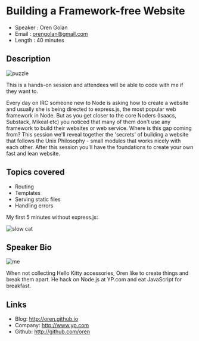 Building a Framework-free Website
==================================

* Speaker   : Oren Golan
* Email     : orengolan@gmail.com
* Length    : 40 minutes

Description
-----------

![puzzle](https://a248.e.akamai.net/camo.github.com/deee330d96d5ff9d60552afa3a20dcb80ae060aa/687474703a2f2f692e696d6775722e636f6d2f386f7242425a752e706e67)

This is a hands-on session and attendees will be able to code with me if they want to.

Every day on IRC someone new to Node is asking how to create a website and usually she is being directed to express.js, the most popular web framework in Node.
But as you get closer to the core Noders (Isaacs, Substack, Mikeal etc) you noticed that many of them don't use any framework to build their websites or web service. Where is this gap coming from? This session we'll reveal together the 'secrets' of building a website that follows the Unix Philosophy - small modules that works nicely with each other. After this session you'll have the foundations to create your own fast and lean website.

## Topics covered

* Routing
* Templates
* Serving static files
* Handling errors

My first 5 minutes without express.js:

![slow cat](http://25.media.tumblr.com/be1dd90ba4316cc7e128e3b67bf6824b/tumblr_mnbpdoBQhB1r3gb3zo1_400.gif)

Speaker Bio
-----------

![me](http://chicagowebconf.org/images/presenters/oren_golan.png)

When not collecting Hello Kitty accessories, Oren like to create things and break them apart. He hack on Node.js at YP.com and eat JavaScript for breakfast.

Links
-----

* Blog: http://oren.github.io
* Company: http://www.yp.com
* Github: http://github.com/oren
